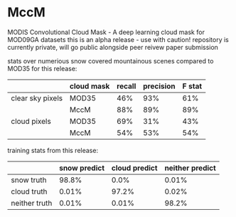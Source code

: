 # MccM
MODIS Convolutional Cloud Mask - A deep learning cloud mask for MOD09GA datasets
this is an alpha release - use with caution! 
repository is currently private, will go public alongside peer reivew paper submission

stats over numerious snow covered mountainous scenes
compared to MOD35 for this release:

| | cloud mask | recall | precision | F stat |
|---|---|---|--|---|
|clear sky pixels| MOD35 | 46% | 93% | 61% |
| |MccM | 88% | 89% | 89% |
|cloud pixels | MOD35 | 69% | 31% | 43% |
| | MccM | 54% | 53% | 54% |


training stats from this release:

 
| |snow predict | cloud  predict | neither predict |
|---|---|---|---|
|snow truth  | 98.8%  | 0.0%   |   0.01%|
|cloud truth  | 0.01%  | 97.2%   |  0.02%|
|neither truth |0.01%  |  0.01%  |  98.2%|
